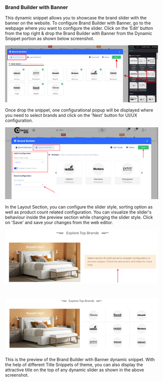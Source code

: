 
### Brand Builder with Banner



This dynamic snippet allows you to showcase the brand slider with the banner on the website. To configure Brand Builder with Banner, go to the webpage where you want to configure the slider. Click on the ‘Edit’ button from the top right & drop the Brand Builder with Banner from the Dynamic Snippet portion as shown below screenshot.


![](./images/33-1.png)


Once drop the snippet, one configurational popup will be displayed where you need to select brands and click on the 'Next' button for UI/UX configuration.


![](./images/33-2.png)


In the Layout Section, you can configure the slider style, sorting option as well as product count related configuration. You can visualize the slider's behaviour inside the preview section while changing the slider style. Click on 'Save' and save your changes from the web editor.


![](./images/33-3.png)


 


![](./images/33-4.png)


This is the preview of the Brand Builder with Banner dynamic snippet. With the help of different Title Snippets of theme, you can also display the attractive title on the top of any dynamic slider as shown in the above screenshot.



